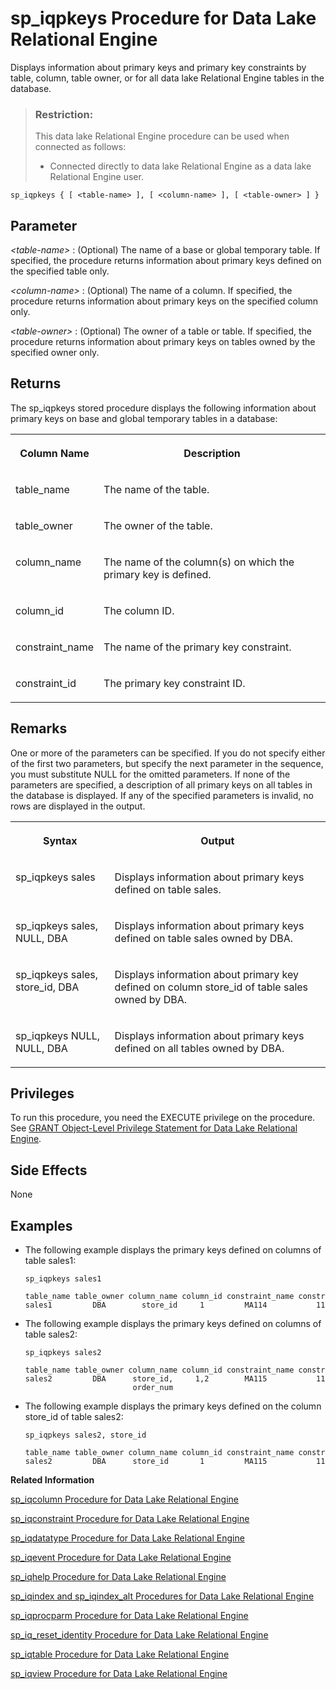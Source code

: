<!-- loioa5b1c11384f210159aebaa53583740fc -->

# sp\_iqpkeys Procedure for Data Lake Relational Engine

Displays information about primary keys and primary key constraints by table, column, table owner, or for all data lake Relational Engine tables in the database.



> ### Restriction:  
> This data lake Relational Engine procedure can be used when connected as follows:
> 
> -   Connected directly to data lake Relational Engine as a data lake Relational Engine user.



```
sp_iqpkeys { [ <table-name> ], [ <column-name> ], [ <table-owner> ] }
```



<a name="loioa5b1c11384f210159aebaa53583740fc__iq_refbb_1696"/>

## Parameter

 *<table-name\>*
 :   \(Optional\) The name of a base or global temporary table. If specified, the procedure returns information about primary keys defined on the specified table only.

  *<column-name\>*
 :   \(Optional\) The name of a column. If specified, the procedure returns information about primary keys on the specified column only.

  *<table-owner\>*
 :   \(Optional\) The owner of a table or table. If specified, the procedure returns information about primary keys on tables owned by the specified owner only.

 

<a name="loioa5b1c11384f210159aebaa53583740fc__section_gkl_3t4_nbb"/>

## Returns

The sp\_iqpkeys stored procedure displays the following information about primary keys on base and global temporary tables in a database:


<table>
<tr>
<th valign="top">

Column Name



</th>
<th valign="top">

Description



</th>
</tr>
<tr>
<td valign="top">

table\_name



</td>
<td valign="top">

The name of the table.



</td>
</tr>
<tr>
<td valign="top">

table\_owner



</td>
<td valign="top">

The owner of the table.



</td>
</tr>
<tr>
<td valign="top">

column\_name



</td>
<td valign="top">

The name of the column\(s\) on which the primary key is defined.



</td>
</tr>
<tr>
<td valign="top">

column\_id



</td>
<td valign="top">

The column ID.



</td>
</tr>
<tr>
<td valign="top">

constraint\_name



</td>
<td valign="top">

The name of the primary key constraint.



</td>
</tr>
<tr>
<td valign="top">

constraint\_id



</td>
<td valign="top">

The primary key constraint ID.



</td>
</tr>
</table>



<a name="loioa5b1c11384f210159aebaa53583740fc__section_fsj_ht4_nbb"/>

## Remarks

One or more of the parameters can be specified. If you do not specify either of the first two parameters, but specify the next parameter in the sequence, you must substitute NULL for the omitted parameters. If none of the parameters are specified, a description of all primary keys on all tables in the database is displayed. If any of the specified parameters is invalid, no rows are displayed in the output.


<table>
<tr>
<th valign="top">

Syntax



</th>
<th valign="top">

Output



</th>
</tr>
<tr>
<td valign="top">

sp\_iqpkeys sales



</td>
<td valign="top">

Displays information about primary keys defined on table sales.



</td>
</tr>
<tr>
<td valign="top">

sp\_iqpkeys sales, NULL, DBA



</td>
<td valign="top">

Displays information about primary keys defined on table sales owned by DBA.



</td>
</tr>
<tr>
<td valign="top">

sp\_iqpkeys sales, store\_id, DBA



</td>
<td valign="top">

Displays information about primary key defined on column store\_id of table sales owned by DBA.



</td>
</tr>
<tr>
<td valign="top">

sp\_iqpkeys NULL, NULL, DBA



</td>
<td valign="top">

Displays information about primary keys defined on all tables owned by DBA.



</td>
</tr>
</table>



<a name="loioa5b1c11384f210159aebaa53583740fc__iq_refbb_1695"/>

## Privileges

To run this procedure, you need the EXECUTE privilege on the procedure. See [GRANT Object-Level Privilege Statement for Data Lake Relational Engine](../080-sql-statements/grant-object-level-privilege-statement-for-data-lake-relational-engine-a3e154f.md).



## Side Effects

None



<a name="loioa5b1c11384f210159aebaa53583740fc__iq_refbb_1701"/>

## Examples

-   The following example displays the primary keys defined on columns of table sales1:

    ```
    sp_iqpkeys sales1
    
    table_name table_owner column_name column_id constraint_name constraint_id
    sales1         DBA        store_id     1         MA114           114
    ```

-   The following example displays the primary keys defined on columns of table sales2:

    ```
    sp_iqpkeys sales2
    
    table_name table_owner column_name column_id constraint_name constraint_id
    sales2         DBA      store_id,     1,2        MA115           115
                            order_num
    ```

-   The following example displays the primary keys defined on the column store\_id of table sales2:

    ```
    sp_iqpkeys sales2, store_id
    
    table_name table_owner column_name column_id constraint_name constraint_id
    sales2         DBA      store_id       1         MA115           115
    ```


**Related Information**  


[sp\_iqcolumn Procedure for Data Lake Relational Engine](sp-iqcolumn-procedure-for-data-lake-relational-engine-a59eafa.md "Displays information about columns in a database.")

[sp\_iqconstraint Procedure for Data Lake Relational Engine](sp-iqconstraint-procedure-for-data-lake-relational-engine-a5a0395.md "Lists referential integrity constraints defined using CREATE TABLE or ALTER TABLE for the specified table or column.")

[sp\_iqdatatype Procedure for Data Lake Relational Engine](sp-iqdatatype-procedure-for-data-lake-relational-engine-a5a247c.md "Displays information about system data types and user-defined data types.")

[sp\_iqevent Procedure for Data Lake Relational Engine](sp-iqevent-procedure-for-data-lake-relational-engine-a5a872a.md "Displays information about system and user-defined events.")

[sp\_iqhelp Procedure for Data Lake Relational Engine](sp-iqhelp-procedure-for-data-lake-relational-engine-a5a978b.md "Displays information about system and user-defined objects and data types.")

[sp\_iqindex and sp\_iqindex\_alt Procedures for Data Lake Relational Engine](sp-iqindex-and-sp-iqindex-alt-procedures-for-data-lake-relational-engine-a5aa7ea.md "Lists information about indexes.")

[sp\_iqprocparm Procedure for Data Lake Relational Engine](sp-iqprocparm-procedure-for-data-lake-relational-engine-a5b2c2d.md "Displays information about stored procedure parameters, including result set variables and SQLSTATE/SQLCODE error values.")

[sp\_iq\_reset\_identity Procedure for Data Lake Relational Engine](sp-iq-reset-identity-procedure-for-data-lake-relational-engine-a5b4402.md "Sets the seed of the Identity/Autoincrement column associated with the specified table to the specified value.")

[sp\_iqtable Procedure for Data Lake Relational Engine](sp-iqtable-procedure-for-data-lake-relational-engine-a5b959d.md "Displays information about tables in the database.")

[sp\_iqview Procedure for Data Lake Relational Engine](sp-iqview-procedure-for-data-lake-relational-engine-a5bdee7.md "Displays information about views in a database.")

